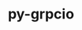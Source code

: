 ---
title: "py-grpcio"
layout: cache
categories: [package, develop-2024-02-25]
meta: {"versions": ["1.60.1"], "compilers": ["apple-clang@=15.0.0", "gcc@=11.4.0"], "oss": ["ubuntu20.04", "ubuntu22.04", "ventura"], "platforms": ["darwin", "linux"], "targets": ["aarch64", "neoverse_v1", "neoverse_v2", "x86_64_v3"], "stacks": ["e4s", "e4s-neoverse-v2", "e4s-neoverse_v1", "ml-darwin-aarch64-mps", "ml-linux-x86_64-cpu", "ml-linux-x86_64-cuda", "ml-linux-x86_64-rocm", "root"], "num_specs": 9, "num_specs_by_stack": {"ml-darwin-aarch64-mps": 1, "root": 9, "e4s-neoverse_v1": 2, "e4s": 2, "e4s-neoverse-v2": 2, "ml-linux-x86_64-cpu": 2, "ml-linux-x86_64-cuda": 2, "ml-linux-x86_64-rocm": 2}}
spec_details: [{"hash": "ugnu4gft3whdade2abwaldzf3ubcisyo", "compiler": "apple-clang@=15.0.0", "versions": ["1.60.1"], "os": "ventura", "platform": "darwin", "target": "aarch64", "variants": ["build_system=python_pip"], "stacks": ["ml-darwin-aarch64-mps", "root"], "size": "-", "tarball": "https://binaries.spack.io/releases/develop-2024-02-25/build_cache/darwin-ventura-aarch64/apple-clang-15.0.0/py-grpcio-1.60.1/darwin-ventura-aarch64-apple-clang-15.0.0-py-grpcio-1.60.1-ugnu4gft3whdade2abwaldzf3ubcisyo.spack"}, {"hash": "zfebsnnkw6ej6teedhiuolrl2hpy4o53", "compiler": "gcc@=11.4.0", "versions": ["1.60.1"], "os": "ubuntu20.04", "platform": "linux", "target": "neoverse_v1", "variants": ["build_system=python_pip"], "stacks": ["root", "e4s-neoverse_v1"], "size": "-", "tarball": "https://binaries.spack.io/releases/develop-2024-02-25/build_cache/linux-ubuntu20.04-neoverse_v1/gcc-11.4.0/py-grpcio-1.60.1/linux-ubuntu20.04-neoverse_v1-gcc-11.4.0-py-grpcio-1.60.1-zfebsnnkw6ej6teedhiuolrl2hpy4o53.spack"}, {"hash": "ew2uhzeiqiyd26wnfpmyvg7efoqh6cte", "compiler": "gcc@=11.4.0", "versions": ["1.60.1"], "os": "ubuntu20.04", "platform": "linux", "target": "neoverse_v1", "variants": ["build_system=python_pip"], "stacks": ["root", "e4s-neoverse_v1"], "size": "-", "tarball": "https://binaries.spack.io/releases/develop-2024-02-25/build_cache/linux-ubuntu20.04-neoverse_v1/gcc-11.4.0/py-grpcio-1.60.1/linux-ubuntu20.04-neoverse_v1-gcc-11.4.0-py-grpcio-1.60.1-ew2uhzeiqiyd26wnfpmyvg7efoqh6cte.spack"}, {"hash": "g4nnxf3co5srjpoa7snjtz3ieizhygex", "compiler": "gcc@=11.4.0", "versions": ["1.60.1"], "os": "ubuntu20.04", "platform": "linux", "target": "x86_64_v3", "variants": ["build_system=python_pip"], "stacks": ["root", "e4s"], "size": "-", "tarball": "https://binaries.spack.io/releases/develop-2024-02-25/build_cache/linux-ubuntu20.04-x86_64_v3/gcc-11.4.0/py-grpcio-1.60.1/linux-ubuntu20.04-x86_64_v3-gcc-11.4.0-py-grpcio-1.60.1-g4nnxf3co5srjpoa7snjtz3ieizhygex.spack"}, {"hash": "yz7lhagn7pj42bv3nrkbgbu66ngyjm4r", "compiler": "gcc@=11.4.0", "versions": ["1.60.1"], "os": "ubuntu20.04", "platform": "linux", "target": "x86_64_v3", "variants": ["build_system=python_pip"], "stacks": ["root", "e4s"], "size": "-", "tarball": "https://binaries.spack.io/releases/develop-2024-02-25/build_cache/linux-ubuntu20.04-x86_64_v3/gcc-11.4.0/py-grpcio-1.60.1/linux-ubuntu20.04-x86_64_v3-gcc-11.4.0-py-grpcio-1.60.1-yz7lhagn7pj42bv3nrkbgbu66ngyjm4r.spack"}, {"hash": "xnbvoc5v6q4pk6pvxjo7vgcv7g555ut3", "compiler": "gcc@=11.4.0", "versions": ["1.60.1"], "os": "ubuntu22.04", "platform": "linux", "target": "neoverse_v2", "variants": ["build_system=python_pip"], "stacks": ["root", "e4s-neoverse-v2"], "size": "-", "tarball": "https://binaries.spack.io/releases/develop-2024-02-25/build_cache/linux-ubuntu22.04-neoverse_v2/gcc-11.4.0/py-grpcio-1.60.1/linux-ubuntu22.04-neoverse_v2-gcc-11.4.0-py-grpcio-1.60.1-xnbvoc5v6q4pk6pvxjo7vgcv7g555ut3.spack"}, {"hash": "kkccasjn3trtvhnh2ecrjuxtnp3y2van", "compiler": "gcc@=11.4.0", "versions": ["1.60.1"], "os": "ubuntu22.04", "platform": "linux", "target": "neoverse_v2", "variants": ["build_system=python_pip"], "stacks": ["root", "e4s-neoverse-v2"], "size": "-", "tarball": "https://binaries.spack.io/releases/develop-2024-02-25/build_cache/linux-ubuntu22.04-neoverse_v2/gcc-11.4.0/py-grpcio-1.60.1/linux-ubuntu22.04-neoverse_v2-gcc-11.4.0-py-grpcio-1.60.1-kkccasjn3trtvhnh2ecrjuxtnp3y2van.spack"}, {"hash": "zducusi4pgh25x6friqg33ts6wembynv", "compiler": "gcc@=11.4.0", "versions": ["1.60.1"], "os": "ubuntu22.04", "platform": "linux", "target": "x86_64_v3", "variants": ["build_system=python_pip"], "stacks": ["ml-linux-x86_64-cpu", "root", "ml-linux-x86_64-cuda", "ml-linux-x86_64-rocm"], "size": "-", "tarball": "https://binaries.spack.io/releases/develop-2024-02-25/build_cache/linux-ubuntu22.04-x86_64_v3/gcc-11.4.0/py-grpcio-1.60.1/linux-ubuntu22.04-x86_64_v3-gcc-11.4.0-py-grpcio-1.60.1-zducusi4pgh25x6friqg33ts6wembynv.spack"}, {"hash": "62xis4jvvxewlatyjh7h3on4wnbscsmv", "compiler": "gcc@=11.4.0", "versions": ["1.60.1"], "os": "ubuntu22.04", "platform": "linux", "target": "x86_64_v3", "variants": ["build_system=python_pip"], "stacks": ["ml-linux-x86_64-cpu", "root", "ml-linux-x86_64-cuda", "ml-linux-x86_64-rocm"], "size": "-", "tarball": "https://binaries.spack.io/releases/develop-2024-02-25/build_cache/linux-ubuntu22.04-x86_64_v3/gcc-11.4.0/py-grpcio-1.60.1/linux-ubuntu22.04-x86_64_v3-gcc-11.4.0-py-grpcio-1.60.1-62xis4jvvxewlatyjh7h3on4wnbscsmv.spack"}]
---